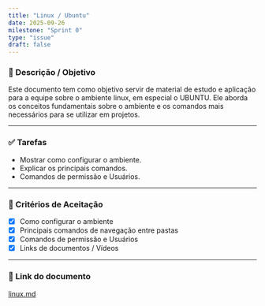 ```yaml
---
title: "Linux / Ubuntu"
date: 2025-09-26
milestone: "Sprint 0"
type: "issue"
draft: false
---
```


### 📝 Descrição / Objetivo  
Este documento tem como objetivo servir de material de estudo e aplicação para a equipe sobre o ambiente linux, em especial o UBUNTU. Ele aborda os conceitos fundamentais sobre o ambiente e os comandos mais necessários para se utilizar em projetos.  

---

### ✅ Tarefas  
- Mostrar como configurar o ambiente.  
- Explicar os principais comandos.  
- Comandos de permissão e Usuários.


---

### 📌 Critérios de Aceitação  
- [x] Como configurar o ambiente  
- [x] Principais comandos de navegação entre pastas  
- [x] Comandos de permissão e Usuários  
- [x] Links de documentos / Vídeos  

---

### 🔗 Link do documento  
[linux.md](https://github.com/unb-mds/2025-2-Squad-10/blob/main/doc/metodologias/linux.md)


